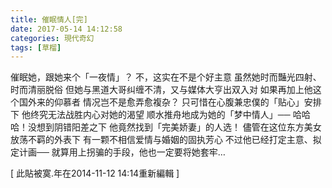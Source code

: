 ```yaml
---
title: 催眠情人[完]
date: 2017-05-14 14:12:58
categories: 現代奇幻
tags: [草榴]
---
```

催眠她，跟她来个「一夜情」？
不，这实在不是个好主意
虽然她时而豔光四射、时而清丽脱俗
但她与黑道大哥纠缠不清，又与媒体大亨出双入对
如果再加上他这个国外来的仰慕者
情况岂不是愈弄愈複杂？
只可惜在心腹兼忠僕的「贴心」安排下
他终究无法战胜内心对她的渴望
顺水推舟地成为她的「梦中情人」──
哈哈哈！没想到阴错阳差之下
他竟然找到「完美娇妻」的人选！
儘管在这位东方美女放荡不羁的外表下
有一颗不相信爱情与婚姻的固执芳心
不过他已经打定主意、拟定计画──
就算用上拐骗的手段，他也一定要将她套牢…


[ 此貼被寞.年在2014-11-12 14:14重新編輯 ]